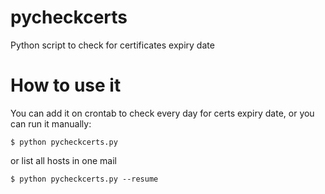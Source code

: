 # pycheckcerts
Python script to check for certificates expiry date

# How to use it
You can add it on crontab to check every day for certs expiry date, or you can run it manually:
```
$ python pycheckcerts.py
```

or list all hosts in one mail

```
$ python pycheckcerts.py --resume
```
